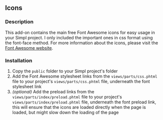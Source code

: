 ## Icons

### Description

This add-on contains the main free Font Awesome icons for easy usage in your Simpl project. I only included the important ones in css format using the font-face method. For more information about the icons, please visit the [Font Awesome website](http://fontawesome.io/icons).

### Installation

1. Copy the `public` folder to your Simpl project's folder
2. Add the Font Awesome stylesheet links from the `views/parts/css.phtml` file to your project's `views/parts/css.phtml` file, underneath the font stylesheet link
3. _(optional)_ Add the preload links from the `views/parts/index/preload.phtml` file to your project's `views/parts/index/preload.phtml` file, underneath the font preload link, this will ensure that the icons are loaded directly when the page is loaded, but might slow down the loading of the page

